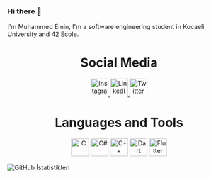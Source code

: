 ### Hi there 👋

I'm Muhammed Emin, I'm a software engineering student in Kocaeli University and 42 Ecole.

<h1 align="center">Social Media</h1>

<p align="center">
  <a href="https://www.instagram.com/em1ncaglar/">
    <img src="https://img.shields.io/badge/-Instagram-C13584?style=flat-square&labelColor=C13584&logo=instagram&logoColor=white" alt="Instagram" height="40">
  </a>
  <a href="https://www.linkedin.com/in/muhammed-emin-%C3%A7a%C4%9Flar-361538226/">
    <img src="https://img.shields.io/badge/LinkedIn-0077B5?style=flat-square&logo=linkedin&logoColor=white" alt="LinkedIn" height="40">
  </a>
  <a href="https://twitter.com/em1nc4glar">
    <img src="https://img.shields.io/badge/-Twitter-1DA1F2?style=flat-square&labelColor=1DA1F2&logo=twitter&logoColor=white" alt="Twitter" height="40">
  </a>
</p>




<h1 align="center">Languages and Tools</h1>

<p align="center">
  <img src="https://img.shields.io/badge/-C-A8B9CC?style=flat-square&logo=c&logoColor=white" alt="C" height="40">
  <img src="https://img.shields.io/badge/-C%23-239120?style=flat-square&logo=csharp&logoColor=white" alt="C#" height="40">
  <img src="https://img.shields.io/badge/-C%2B%2B-00599C?style=flat-square&logo=c%2B%2B&logoColor=white" alt="C++" height="40">
  <img src="https://img.shields.io/badge/-Dart-0175C2?style=flat-square&logo=dart&logoColor=white" alt="Dart" height="40">
  <img src="https://img.shields.io/badge/-Flutter-02569B?style=flat-square&logo=flutter&logoColor=white" alt="Flutter" height="40">
</p>


![GitHub İstatistikleri](https://github-readme-stats.vercel.app/api?username=github-Caglaar&show_icons=true&theme=radical)
